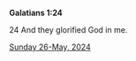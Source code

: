 **Galatians 1:24**

24 And they glorified God in me. 

[Sunday 26-May, 2024](https://getbible.net/kjv/Galatians/1/24)
